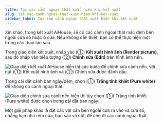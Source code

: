 ```yaml
---
title: Tại sao cảnh ngoại thất xuất hiện khi kết xuất
slug: tai-sao-canh-ngoai-that-xuat-hien-khi-ket-xuat
sidebar_label: Tại sao cảnh ngoại thất xuất hiện khi kết xuất
---
```


Xin chào, trong kết xuất AiHouse, sẽ có các cảnh ngoại thất mặc định bên ngoài cửa sổ hoặc ô cửa. Nếu không cần thiết, bạn có thể thực hiện một trong các thao tác sau.

Trong giao diện kết xuất, nhấp vào (①) **Kết xuất hình ảnh (Render picture)**, sau đó nhấp vào biểu tượng (②) **Chỉnh sửa (Edit)** trên hình ảnh nền.

![Giao diện kết xuất AiHouse hiển thị các bước để chỉnh sửa cảnh nền, với nút (①) Kết xuất hình ảnh và (②) Chỉnh sửa được đánh dấu.](https://storage.googleapis.com/jegavn_kb/images/61f3cd0b-0716-4550-9aaa-0ae79e71bc8c.png)

Trong cài đặt cảnh ban ngày/đêm, chọn (①) **Trắng tinh khiết (Pure white)** để không có cảnh ngoại thất.

![Giao diện chỉnh sửa cảnh nền hiển thị tùy chọn (①) Trắng tinh khiết (Pure white) được chọn trong cài đặt ban ngày.](https://storage.googleapis.com/jegavn_kb/images/7bd300ff-112f-4882-98a6-797bcfdd443e.png)

Một giải pháp khác là đặt các vật cản bên ngoài cửa ra vào và cửa sổ, chẳng hạn như rèm cửa, bục sàn và cột, để che đi các cảnh ngoại thất.